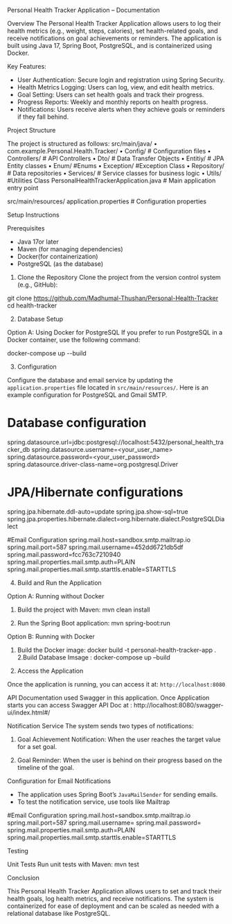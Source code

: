 Personal Health Tracker Application – Documentation

Overview
The Personal Health Tracker Application allows users to log their health metrics (e.g., weight, steps, calories), set health-related goals, and receive notifications on goal achievements or reminders. The application is built using Java 17, Spring Boot, PostgreSQL, and is containerized using Docker.

Key Features:
- User Authentication: Secure login and registration using Spring Security.
- Health Metrics Logging: Users can log, view, and edit health metrics.
- Goal Setting: Users can set health goals and track their progress.
- Progress Reports: Weekly and monthly reports on health progress.
- Notifications: Users receive alerts when they achieve goals or reminders if they fall behind.

Project Structure

The project is structured as follows:
src/main/java/
•	com.example.Personal.Health.Tracker/
•	Config/ # Configuration files
•	Controllers/ # API Controllers
•	Dto/ # Data Transfer Objects
•	Entitiy/ # JPA Entity classes
•	Enum/ #Enums
•	Exception/ #Exception Class
•	Repository/ # Data repositories
•	Services/ # Service classes for business logic
•	Utils/ #Utilities Class
PersonalHealthTrackerApplication.java # Main application entry point

src/main/resources/
 application.properties # Configuration properties






Setup Instructions

Prerequisites
- Java 17or later
- Maven (for managing dependencies)
- Docker(for containerization)
- PostgreSQL (as the database)

1. Clone the Repository
Clone the project from the version control system (e.g., GitHub):

git clone https://github.com/Madhumal-Thushan/Personal-Health-Tracker
cd health-tracker

2. Database Setup

Option A: Using Docker for PostgreSQL
If you prefer to run PostgreSQL in a Docker container, use the following command:

docker-compose up --build

3. Configuration

Configure the database and email service by updating the `application.properties` file located in `src/main/resources/`. 
Here is an example configuration for PostgreSQL and Gmail SMTP.

# Database configuration
spring.datasource.url=jdbc:postgresql://localhost:5432/personal_health_tracker_db
spring.datasource.username=<your_user_name>
spring.datasource.password=<your_user_password>
spring.datasource.driver-class-name=org.postgresql.Driver

# JPA/Hibernate configurations
spring.jpa.hibernate.ddl-auto=update
spring.jpa.show-sql=true
spring.jpa.properties.hibernate.dialect=org.hibernate.dialect.PostgreSQLDialect


#Email Configuration
spring.mail.host=sandbox.smtp.mailtrap.io
spring.mail.port=587
spring.mail.username=452dd6721db5df  
spring.mail.password=fcc763c7210940
spring.mail.properties.mail.smtp.auth=PLAIN
spring.mail.properties.mail.smtp.starttls.enable=STARTTLS


4. Build and Run the Application

Option A: Running without Docker
1. Build the project with Maven:
mvn clean install

2. Run the Spring Boot application:
mvn spring-boot:run

Option B: Running with Docker
1. Build the Docker image:
docker build -t personal-health-tracker-app .
2.Build Database Imsage : 
docker-compose up –build

5. Access the Application

Once the application is running, you can access it at:
`http://localhost:8080`


API Documentation
used Swagger in this application. Once Application starts you can access Swagger API Doc at :
http://localhost:8080/swagger-ui/index.html#/




Notification Service
The system sends two types of notifications:

1. Goal Achievement Notification: 
When the user reaches the target value for a set goal.

2. Goal Reminder: 
When the user is behind on their progress based on the timeline of the goal.

Configuration for Email Notifications
- The application uses Spring Boot’s `JavaMailSender` for sending emails.
- To test the notification service, use tools like Mailtrap

#Email Configuration
spring.mail.host=sandbox.smtp.mailtrap.io
spring.mail.port=587
spring.mail.username=<YourUserName>
spring.mail.password=<YourPassword>
spring.mail.properties.mail.smtp.auth=PLAIN
spring.mail.properties.mail.smtp.starttls.enable=STARTTLS


Testing

Unit Tests
Run unit tests with Maven:
mvn test

Conclusion

This Personal Health Tracker Application allows users to set and track their health goals, log health metrics, and receive notifications. The system is containerized for ease of deployment and can be scaled as needed with a relational database like PostgreSQL.
